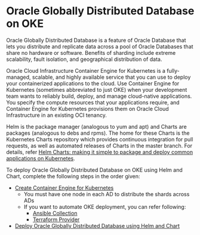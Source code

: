 # Oracle Globally Distributed Database on OKE
Oracle Globally Distributed Database is a feature of Oracle Database that lets you distribute and replicate data across a pool of Oracle Databases that share no hardware or software. Benefits of sharding include extreme scalability, fault isolation, and geographical distribution of data.

Oracle Cloud Infrastructure Container Engine for Kubernetes is a fully-managed, scalable, and highly available service that you can use to deploy your containerized applications to the cloud. Use Container Engine for Kubernetes (sometimes abbreviated to just OKE) when your development team wants to reliably build, deploy, and manage cloud-native applications. You specify the compute resources that your applications require, and Container Engine for Kubernetes provisions them on Oracle Cloud Infrastructure in an existing OCI tenancy.

Helm is the package manager (analogous to yum and apt) and Charts are packages (analogous to debs and rpms). The home for these Charts is the Kubernetes Charts repository which provides continuous integration for pull requests, as well as automated releases of Charts in the master branch. For details, refer [Helm Charts: making it simple to package and deploy common applications on Kubernetes](https://kubernetes.io/blog/2016/10/helm-charts-making-it-simple-to-package-and-deploy-apps-on-kubernetes/).

To deploy Oracle Globally Distributed Database on OKE using Helm and Chart, complete the following steps in the order given:
* [Create Container Engine for Kubernetes](https://docs.oracle.com/en-us/iaas/Content/ContEng/Concepts/contengoverview.htm)
   * You must have one node in each AD to distribute the shards across ADs
   * If you want to automate OKE deployment, you can refer following:
     * [Ansible Collection](https://docs.oracle.com/en-us/iaas/Content/API/SDKDocs/ansible.htm)
     * [Terraform Provider](https://docs.oracle.com/en-us/iaas/Content/API/SDKDocs/terraform.htm)
* [Deploy Oracle Globally Distributed Database using Helm and Chart](./oracle-sharding-si-chart/README.md)

